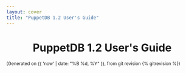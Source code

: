 ```yaml
---
layout: cover
title: "PuppetDB 1.2 User's Guide"
---
```


<h1 style="text-align: center;">PuppetDB 1.2 User's Guide</h1>
<p><small>(Generated on {{ 'now' | date: "%B %d, %Y" }}, from git revision {% gitrevision %})</small></p>
